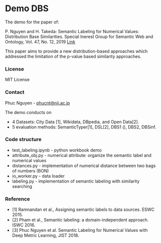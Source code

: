 # Demo DBS

The demo for the paper of:

P. Nguyen and H. Takeda: Semantic Labeling for Numerical Values: Distribution Base Similarities. Special Inerest Group for Semantic Web and Ontology, Vol. 47, No. 12, 2019
[Link](https://jsai.ixsq.nii.ac.jp/ej/?action=pages_view_main&active_action=repository_view_main_item_detail&item_id=9812&item_no=1&page_id=13&block_id=23)

This paper aims to provide a new distribution-based approaches which addressed the limitation of the p-value based similarity approaches.

### License
MIT License

### Contact
Phuc Nguyen - phucnt@nii.ac.jp

The demo conducts on 
- 4 Datasets: City Data [1], Wikidata, DBpedia, and Open Data[2]. 
- 5 evaluation methods: SemanticTyper[1], DSL[2], DBS1 (), DBS2, DBSinf.

### Code structure
- test_labeling.ipynb - python workbook demo
- attribute_obj.py - numerical attribute: organize the semantic label and numerical values
- distances.py - implementation of numerical distance between two bags of numbers (BON)
- io_worker.py - data loader
- labeling.py - implementation of semantic labeling with similarity searching

### Reference
- [1] Ramnandan et al., Assigning semantic labels to data sources. ESWC 2015.
- [2] Pham et al., Semantic labeling: a domain-independent approach. ISWC 2016.
- [3] Phuc Nguyen et al. Semantic Labeling for Numerical Values with Deep Metric Learning, JIST 2018.